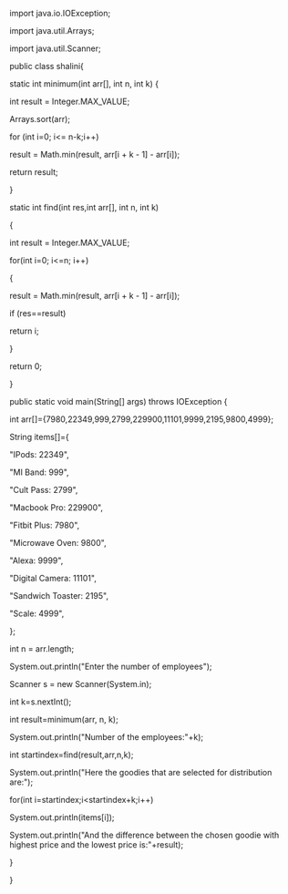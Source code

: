 import java.io.IOException;

import java.util.Arrays;

import java.util.Scanner;

public class shalini{

static int minimum(int arr[], int n, int k) {

int result = Integer.MAX_VALUE;

Arrays.sort(arr);

for (int i=0; i<= n-k;i++)

result = Math.min(result, arr[i + k - 1] - arr[i]);

return result;

}

static int find(int res,int arr[], int n, int k)

{

int result = Integer.MAX_VALUE;

for(int i=0; i<=n; i++)

{

result = Math.min(result, arr[i + k - 1] - arr[i]);

if (res==result)

return i;

}

return 0;

}

public static void main(String[] args) throws IOException {

int arr[]={7980,22349,999,2799,229900,11101,9999,2195,9800,4999};

String items[]={ 

"IPods: 22349",

"MI Band: 999",

"Cult Pass: 2799",

"Macbook Pro: 229900",

"Fitbit Plus: 7980",

"Microwave Oven: 9800",

"Alexa: 9999",

"Digital Camera: 11101",

"Sandwich Toaster: 2195",

"Scale: 4999",

};

int n = arr.length;

System.out.println("Enter the number of employees");

Scanner s = new Scanner(System.in);

int k=s.nextInt();

int result=minimum(arr, n, k);

System.out.println("Number of the employees:"+k);

int startindex=find(result,arr,n,k);

System.out.println("Here the goodies that are selected for distribution are:");

for(int i=startindex;i<startindex+k;i++)

System.out.println(items[i]);

System.out.println("And the difference between the chosen goodie with highest price and the lowest price is:"+result);

}

}
